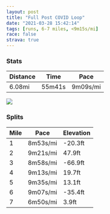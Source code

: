 ```yaml
---
layout: post
title: "Full Post COVID Loop"
date: "2021-03-28 15:42:14"
tags: [runs, 6-7 miles, <9m15s/mi]
race: false
strava: true
---
```


### Stats

| Distance | Time | Pace |
|----------|------|------|
|6.08mi|55m41s|9m09s/mi|

<img src='https://maps.googleapis.com/maps/api/staticmap?maptype=roadmap&path=enc:}qywF~mpbMJCPi@eA{AEK@_@DUn@eAz@m@Pk@HeBEKA]Jo@b@i@\o@NiATe@Hk@Bg@?s@C[CQS[]YWQ}@]w@c@kA{@}As@YQgAoAe@u@UaAIoABa@T{@n@sAJ{@@u@Ck@GUw@aB}@aAi@OgBeAg@y@MYMc@g@eAy@qA_@YcCcAoAGw@Vi@d@MHs@DcAISK[c@mA_A_@c@Ya@Gi@e@kAk@{@WOc@Gw@RS@[Go@OsAg@u@KkAe@_DcBe@e@q@{@Wc@k@u@o@e@Y]w@_@kBk@_@W}AuA]a@_@u@Oc@O{@U{@OgAPcCNoAGs@Qy@MW_@i@_Ai@aAy@{A_Aa@QkA{@a@SmEiC_Aw@cDyBo@]u@i@_Ac@]Mq@GcALc@?e@G{@Wi@EiAPe@V_A`Ae@PgAUm@SeAs@a@]_@QaA}@_@g@{BcCk@y@Uc@_@Yc@GqBRwAI}Ci@s@Wc@_@s@}@Wm@]_BQYk@Ma@LGFS^Kd@?f@N`An@bAPh@Hl@Gb@Mj@Y\c@RSAs@W{@{@W]}@aAyC}AUG{@GWLiBrBc@~@s@lBYdCCf@?b@Gn@AJULKT@NEXBf@Rh@z@r@`@N\Fj@@RGd@eAHy@Rm@He@^a@t@]NEx@?l@Ij@W~@Od@@^NhAz@RTPZn@dBNn@NbAVz@JNn@b@hBv@\d@Tl@Lf@Hn@b@vBZv@f@v@`@`@v@j@jCrAtAVhAl@nA~Ab@nAJb@Tj@r@p@ZPd@Hh@?nAO^Bp@R`@TX\Nb@b@fCh@nBzAlCbA|@d@\ZFbAj@`@L~@Hl@Af@KpAg@nA[bA@f@FpB`A^JVRb@f@v@fATh@Rz@^t@l@x@NLt@XpAQd@Cb@B`BTn@`@v@|@`BvCx@lANZRJ^d@~AtAVf@TZjAnB`@`A~@jA\^`Ab@`@Zj@F~Ga@bAPr@\PNP`@Jh@Hd@?ZHl@Lf@RXz@r@n@Xv@l@zCrAlBf@|A|@pAtAv@lA\p@j@j@Tf@h@j@n@~@l@d@T\vArA@D&key=AIzaSyC1MId7bFpkLXNAaYhBSTb8jLyiSqzbDtM&size=800x800&markers=color:yellow|label:S|40.76847,-73.98128&markers=color:green|label:F|40.769490000000005,-73.97981000000006'>

### Splits

| Mile | Pace | Elevation |
|------|------|-----------|
|1|8m53s/mi|-20.3ft|
|2|9m21s/mi|47.9ft|
|3|8m58s/mi|-66.9ft|
|4|9m13s/mi|19.7ft|
|5|9m35s/mi|13.1ft|
|6|9m07s/mi|-35.4ft|
|7|6m50s/mi|3.9ft|
